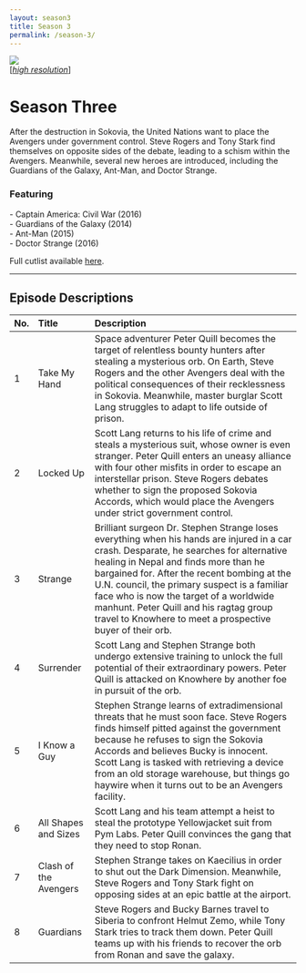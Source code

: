 ```yaml
---
layout: season3
title: Season 3
permalink: /season-3/
---
```


<div class="image-with-text-left" style="padding: 0px 30px 0px 0px">
 <img src="../assets/images/seasonThree_450px.jpg" />
 <br />
 [<i><a href="../assets/images/seasonThree_2550px.jpg">high resolution</a></i>]
</div>

# Season Three

After the destruction in Sokovia, the United Nations want to place the Avengers under government control. Steve Rogers and Tony Stark find themselves on opposite sides of the debate, leading to a schism within the Avengers. Meanwhile, several new heroes are introduced, including the Guardians of the Galaxy, Ant-Man, and Doctor Strange.

### Featuring

<p>
 - Captain America: Civil War (2016)<br />
 - Guardians of the Galaxy (2014)<br />
 - Ant-Man (2015)<br />
 - Doctor Strange (2016)
</p>

Full cutlist available [here](/cutlist/season-3/).

<p style="clear: both;"></p>

* * *

## Episode Descriptions

| **No.** | **Title** | **Description** |
| --- | :--- | :--- |
| 1 | Take My Hand | Space adventurer Peter Quill becomes the target of relentless bounty hunters after stealing a mysterious orb. On Earth, Steve Rogers and the other Avengers deal with the political consequences of their recklessness in Sokovia. Meanwhile, master burglar Scott Lang struggles to adapt to life outside of prison. |
| 2 | Locked Up | Scott Lang returns to his life of crime and steals a mysterious suit, whose owner is even stranger. Peter Quill enters an uneasy alliance with four other misfits in order to escape an interstellar prison. Steve Rogers debates whether to sign the proposed Sokovia Accords, which would place the Avengers under strict government control. |
| 3 | Strange | Brilliant surgeon Dr. Stephen Strange loses everything when his hands are injured in a car crash. Desparate, he searches for alternative healing in Nepal and finds more than he bargained for. After the recent bombing at the U.N. council, the primary suspect is a familiar face who is now the target of a worldwide manhunt. Peter Quill and his ragtag group travel to Knowhere to meet a prospective buyer of their orb. |
| 4 | Surrender | Scott Lang and Stephen Strange both undergo extensive training to unlock the full potential of their extraordinary powers. Peter Quill is attacked on Knowhere by another foe in pursuit of the orb. |
| 5 | I Know a Guy | Stephen Strange learns of extradimensional threats that he must soon face. Steve Rogers finds himself pitted against the government because he refuses to sign the Sokovia Accords and believes Bucky is innocent. Scott Lang is tasked with retrieving a device from an old storage warehouse, but things go haywire when it turns out to be an Avengers facility. |
| 6 | All Shapes and Sizes | Scott Lang and his team attempt a heist to steal the prototype Yellowjacket suit from Pym Labs. Peter Quill convinces the gang that they need to stop Ronan. |
| 7 | Clash of the Avengers | Stephen Strange takes on Kaecilius in order to shut out the Dark Dimension. Meanwhile, Steve Rogers and Tony Stark fight on opposing sides at an epic battle at the airport. |
| 8 | Guardians | Steve Rogers and Bucky Barnes travel to Siberia to confront Helmut Zemo, while Tony Stark tries to track them down. Peter Quill teams up with his friends to recover the orb from Ronan and save the galaxy. |
